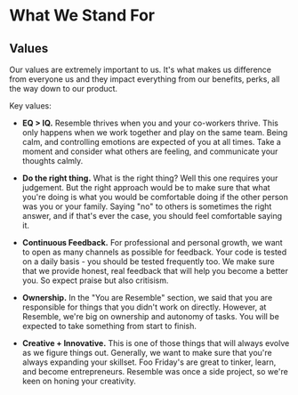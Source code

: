 # What We Stand For

## Values

Our values are extremely important to us. It's what makes us difference from everyone us and they impact everything from our benefits, perks, all the way down to our product.

Key values:

* **EQ > IQ.** Resemble thrives when you and your co-workers thrive. This only happens when we work together and play on the same team. Being calm, and controlling emotions are expected of you at all times. Take a moment and consider what others are feeling, and communicate your thoughts calmly.

* **Do the right thing.** What is the right thing? Well this one requires your judgement. But the right approach would be to make sure that what you're doing is what you would be comfortable doing if the other person was you or your family. Saying "no" to others is sometimes the right answer, and if that's ever the case, you should feel comfortable saying it.

* **Continuous Feedback.** For professional and personal growth, we want to open as many channels as possible for feedback. Your code is tested on a daily basis - you should be tested frequently too. We make sure that we provide honest, real feedback that will help you become a better you. So expect praise but also critisism.

* **Ownership.** In the "You are Resemble" section, we said that you are responsible for things that you didn't work on directly. However, at Resemble, we're big on ownership and autonomy of tasks. You will be expected to take something from start to finish.

* **Creative + Innovative.** This is one of those things that will always evolve as we figure things out. Generally, we want to make sure that you're always expanding your skillset. Foo Friday's are great to tinker, learn, and become entrepreneurs. Resemble was once a side project, so we're keen on honing your creativity.

